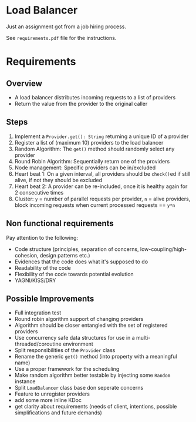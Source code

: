 # Load Balancer

Just an assignment got from a job hiring process.

See `requirements.pdf` file for the instructions.

# Requirements

## Overview

* A load balancer distributes incoming requests to a list of providers
* Return the value from the provider to the original caller

## Steps

1. Implement a `Provider.get(): String` returning a unique ID of a provider
2. Register a list of (maximum 10) providers to the load balancer
3. Random Algorithm: The `get()` method should randomly select any provider
4. Round Robin Algorithm: Sequentially return one of the providers
5. Node management: Specific providers can be in/excluded
6. Heart beat 1: On a given interval, all providers should be `check()`ed if still alive, if not they should be excluded
7. Heart beat 2: A provider can be re-included, once it is healthy again for 2 consecutive times
8. Cluster: `y` = number of parallel requests per provider, `n` = alive providers, block incoming requests when current processed requests == `y*n`

## Non functional requirements

Pay attention to the following:

* Code structure (principles, separation of concerns, low-coupling/high-cohesion, design patterns etc.)
* Evidences that the code does what it's supposed to do
* Readability of the code
* Flexibility of the code towards potential evolution
* YAGNI/KISS/DRY

## Possible Improvements

* Full integration test
* Round robin algorithm support of changing providers
* Algorithm should be closer entangled with the set of registered providers
* Use concurrency safe data structures for use in a multi-threaded/coroutine environment
* Split responsibilities of the `Provider` class
* Rename the generic `get()` method (into property with a meaningful name)
* Use a proper framework for the scheduling
* Make random algorithm better testable by injecting some `Random` instance
* Split `LoadBalancer` class base don seperate concerns
* Feature to unregister providers
* add some more inline KDoc
* get clarity about requirements (needs of client, intentions, possible simplifications and future demands)
